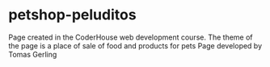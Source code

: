 # petshop-peluditos
Page created in the CoderHouse web development course. The theme of the page is a place of sale of food and products for pets
Page developed by Tomas Gerling